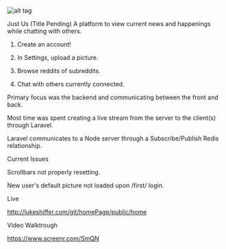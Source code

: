 ![alt tag](https://magnum.travis-ci.com/kkthxby3/homePage.svg?token=YnLXV4zJfeEsWV3wzyEe&branch=server)

Just Us (Title Pending)
A platform to view current news and happenings while chatting with others.

1)  Create an account!

2)  In Settings, upload a picture.

3)  Browse reddits of subreddits.

4)  Chat with others currently connected.

Primary focus was the backend and communicating between the front and back.

Most time was spent creating a live stream from the server to the client(s) through Laravel.

Laravel communicates to a Node server through a Subscribe/Publish Redis relationship.

Current Issues

Scrollbars not properly resetting.

New user's default picture not loaded upon /first/ login.

Live

http://lukeshiffer.com/git/homePage/public/home

Video Walktrough

https://www.screenr.com/SmQN

